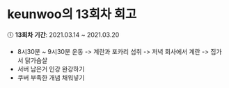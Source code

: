 # keunwoo의 13회차 회고

:clock5: **13회차 기간**: 2021.03.14 ~ 2021.03.20

- 8시30분 ~ 9시30분 운동 -> 계란과 포카리 섭취 -> 저녁 회사에서 계란 -> 집가서 닭가슴살 
- 서버 남은거 인강 완강하기
- 쿠버 부족한 개념 채워넣기 
